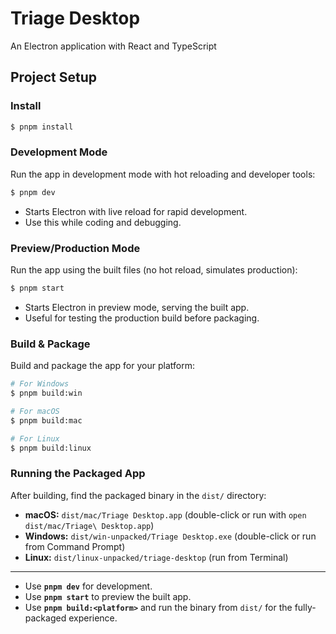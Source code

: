 # Triage Desktop

An Electron application with React and TypeScript

## Project Setup

### Install

```bash
$ pnpm install
```

### Development Mode

Run the app in development mode with hot reloading and developer tools:

```bash
$ pnpm dev
```

- Starts Electron with live reload for rapid development.
- Use this while coding and debugging.

### Preview/Production Mode

Run the app using the built files (no hot reload, simulates production):

```bash
$ pnpm start
```

- Starts Electron in preview mode, serving the built app.
- Useful for testing the production build before packaging.

### Build & Package

Build and package the app for your platform:

```bash
# For Windows
$ pnpm build:win

# For macOS
$ pnpm build:mac

# For Linux
$ pnpm build:linux
```

### Running the Packaged App

After building, find the packaged binary in the `dist/` directory:

- **macOS:** `dist/mac/Triage Desktop.app` (double-click or run with `open dist/mac/Triage\ Desktop.app`)
- **Windows:** `dist/win-unpacked/Triage Desktop.exe` (double-click or run from Command Prompt)
- **Linux:** `dist/linux-unpacked/triage-desktop` (run from Terminal)

---

- Use **`pnpm dev`** for development.
- Use **`pnpm start`** to preview the built app.
- Use **`pnpm build:<platform>`** and run the binary from `dist/` for the fully-packaged experience.
